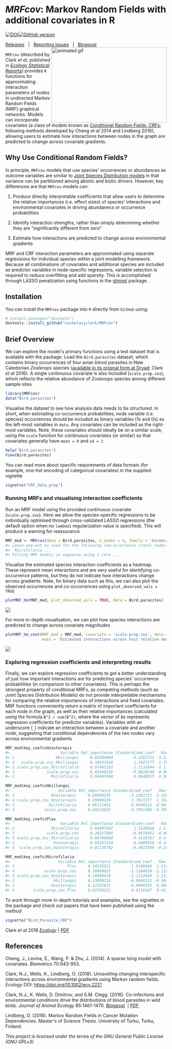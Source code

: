 
<!-- README.md is generated from README.Rmd. Please edit that file -->
*MRFcov*: Markov Random Fields with additional covariates in R
==============================================================

[![DOI](https://zenodo.org/badge/116616159.svg)](https://zenodo.org/badge/latestdoi/116616159)[![GitHub version](https://badge.fury.io/gh/nicholasjclark%2FMRFcov.svg)](https://github.com/nicholasjclark/MRFcov)

[Releases](https://github.com/nicholasjclark/MRFcov/releases)   |   [Reporting Issues](https://github.com/nicholasjclark/MRFcov/issues)   |   [Blogpost](http://nicholasjclark.weebly.com/biotic-interactions.html) <img align="right" src=http://nicholasjclark.weebly.com/uploads/4/4/9/4/44946407/nclark-network-changes_orig.gif alt="animated gif" width="360" height="235"/>

`MRFcov` (described by Clark *et al*, published in [*Ecology Statistical Reports*](https://esajournals.onlinelibrary.wiley.com/doi/full/10.1002/ecy.2221)) provides `R` functions for approximating interaction parameters of nodes in undirected Markov Random Fields (MRF) graphical networks. Models can incorporate covariates (a class of models known as [Conditional Random Fields; CRFs](http://homepages.inf.ed.ac.uk/csutton/publications/crftut-fnt.pdf); following methods developed by Cheng *et al* 2014 and Lindberg 2016), allowing users to estimate how interactions between nodes in the graph are predicted to change across covariate gradients.

Why Use Conditional Random Fields?
----------------------------------

In principle, `MRFcov` models that use species' occurrences or abundances as outcome variables are similar to [Joint Species Distribution models](https://methodsblog.wordpress.com/2015/12/22/warton_ovaskainen/) in that variance can be partitioned among abiotic and biotic drivers. However, key differences are that `MRFcov` models can:

1.  Produce directly interpretable coefficients that allow users to determine the relative importances (i.e. effect sizes) of species' interactions and environmental covariates in driving abundanecs or occurrence probabilities

2.  Identify interaction strengths, rather than simply determining whether they are "significantly different from zero"

3.  Estimate how interactions are predicted to change across environmental gradients

MRF and CRF interaction parameters are approximated using separate regressions for individual species within a joint modelling framework. Because all combinations of covariates and additional species are included as predictor variables in node-specific regressions, variable selection is required to reduce overfitting and add sparsity. This is accomplished through LASSO penalization using functions in the [glmnet](https://cran.r-project.org/web/packages/glmnet/index.html) package.

Installation
------------

You can install the `MRFcov` package into `R` directly from `GitHub` using:

``` r
# install.packages("devtools")
devtools::install_github("nicholasjclark/MRFcov")
```

Brief Overview
--------------

We can explore the model's primary functions using a test dataset that is available with the package. Load the `Bird.parasites` dataset, which contains binary occurrences of four avian blood parasites in New Caledonian *Zosterops* species ([available in its original form at Dryad](http://dx.doi.org/10.5061/dryad.pp6k4); Clark *et al* 2016). A single continuous covariate is also included (`scale.prop.zos`), which reflects the relative abundance of *Zosterops* species among different sample sites

``` r
library(MRFcov)
data("Bird.parasites")
```

Visualise the dataset to see how analysis data needs to be structured. In short, when estimating co-occurrence probabilities, node variable (i.e. species) occurrences should be included as binary variables (1s and 0s) as the left-most variables in `data`. Any covariates can be included as the right-most variables. Note, these covariates should ideally be on a similar scale, using the `scale` function for continuous covariates (or similar) so that covariates generally have `mean = 0` and `sd = 1`

``` r
help("Bird.parasites")
View(Bird.parasites)
```

You can read more about specific requirements of data formats (for example, one-hot encoding of categorical covariates) in the supplied vignette

``` r
vignette("CRF_data_prep")
```

### Running MRFs and visualising interaction coefficients

Run an MRF model using the provided continuous covariate (`scale.prop.zos`). Here we allow the species-specific regressions to be individually optimised through cross-validated LASSO regressions (the default option when no `lambda1` regularization value is specified). This will produce a warning for reassurance

``` r
MRF_mod <- MRFcov(data = Bird.parasites, n_nodes = 4, family = 'binomial')
#> Leave-one-out cv used for the following low-occurrence (rare) nodes:
#>  Microfilaria ...
#> Fitting MRF models in sequence using 1 core ...
```

Visualise the estimated species interaction coefficients as a heatmap. These represent mean interactions and are very useful for identifying co-occurrence patterns, but they do not indicate how interactions change across gradients. Note, for binary data such as this, we can also plot the observed occurrences and co-occurrences using `plot_observed_vals = TRUE`

``` r
plotMRF_hm(MRF_mod, plot_observed_vals = TRUE, data = Bird.parasites)
```

![](README-Readme.fig1-1.png)

For more in-depth visualisation, we can plot how species interactions are predicted to change across covariate magnitudes

``` r
plotMRF_hm_cont(MRF_mod = MRF_mod, covariate = 'scale.prop.zos', data = Bird.parasites, 
                main = 'Estimated interactions across host relative densities')
```

![](README-Readme.fig2-1.png)

### Exploring regression coefficients and interpreting results

Finally, we can explore regression coefficients to get a better understanding of just how important interactions are for predicting species' occurrence probabilities (in comparison to other covariates). This is perhaps the strongest property of conditional MRFs, as competing methods (such as Joint Species Distribution Models) do not provide interpretable mechanisms for comparing the relative importances of interactions and fixed covariates. MRF functions conveniently return a matrix of important coefficients for each node in the graph, as well as their relative importances (calculated using the formula `B^2 / sum(B^2)`, where the vector of `B`s represents regression coefficients for predictor variables). Variables with an underscore (`_`) indicate an interaction between a covariate and another node, suggesting that conditional dependencies of the two nodes vary across environmental gradients

``` r
MRF_mod$key_coefs$Hzosteropis
#>                      Variable Rel_importance Standardised_coef   Raw_coef
#> 1                  Hkillangoi     0.62504984        -3.2263721 -3.2263721
#> 4   scale.prop.zos_Hkillangoi     0.18657618         1.7627277  1.7627277
#> 5 scale.prop.zos_Microfilaria     0.07442143        -1.1132844 -1.1132844
#> 3              scale.prop.zos     0.05546258        -0.9610748 -0.9610748
#> 2                Microfilaria     0.04907460         0.9040355  0.9040355
```

``` r
MRF_mod$key_coefs$Hkillangoi
#>                     Variable Rel_importance Standardised_coef   Raw_coef
#> 1                Hzosteropis     0.68999235        -3.2263721 -3.2263721
#> 4 scale.prop.zos_Hzosteropis     0.20596139         1.7627277  1.7627277
#> 2               Microfilaria     0.06171491        -0.9649112 -0.9649112
#> 3             scale.prop.zos     0.04233025        -0.7991306 -0.7991306
```

``` r
MRF_mod$key_coefs$Plas
#>                      Variable Rel_importance Standardised_coef   Raw_coef
#> 2                Microfilaria     0.64497947         1.5148566  1.5148566
#> 3              scale.prop.zos     0.26327804        -0.9678452 -0.9678452
#> 5 scale.prop.zos_Microfilaria     0.04766668         0.4118187  0.4118187
#> 1                 Hzosteropis     0.03267334        -0.3409536 -0.3409536
#> 4  scale.prop.zos_Hzosteropis     0.01139782        -0.2013768 -0.2013768
```

``` r
MRF_mod$key_coefs$Microfilaria
#>                     Variable Rel_importance Standardised_coef   Raw_coef
#> 3                       Plas     0.34235551         1.5148566  1.5148566
#> 4             scale.prop.zos     0.18660822        -1.1184028 -1.1184028
#> 5 scale.prop.zos_Hzosteropis     0.18490410        -1.1132844 -1.1132844
#> 2                 Hkillangoi     0.13890216        -0.9649112 -0.9649112
#> 1                Hzosteropis     0.12192851         0.9040355  0.9040355
#> 6        scale.prop.zos_Plas     0.02530151         0.4118187  0.4118187
```

To work through more in-depth tutorials and examples, see the vignettes in the package and check out papers that have been published using the method

``` r
vignette("Bird_Parasite_CRF")
```

Clark *et al* 2018 [*Ecology*](https://esajournals.onlinelibrary.wiley.com/doi/full/10.1002/ecy.2221) | [PDF](http://nicholasjclark.weebly.com/uploads/4/4/9/4/44946407/clark_et_al-2018-ecology.pdf)

References
----------

Cheng, J., Levina, E., Wang, P. & Zhu, J. (2014). A sparse Ising model with covariates. *Biometrics* 70:943-953.

Clark, N.J., Wells, K., Lindberg, O. (2018). Unravelling changing interspecific interactions across environmental gradients using Markov random fields. *Ecology* DOI: <https://doi.org/10.1002/ecy.2221>

Clark, N.J., K. Wells, D. Dimitrov, and S.M. Clegg. (2016). Co-infections and environmental conditions drive the distributions of blood parasites in wild birds. *Journal of Animal Ecology* 85:1461-1470. [Blogpost](http://nicholasjclark.weebly.com/malariafilaria-coinfections.html)  | [PDF](http://nicholasjclark.weebly.com/uploads/4/4/9/4/44946407/clark_et_al-2016-journal_of_animal_ecology.pdf)

Lindberg, O. (2016). Markov Random Fields in Cancer Mutation Dependencies. Master's of Science Thesis. University of Turku, Turku, Finland.

*This project is licensed under the terms of the GNU General Public License (GNU GPLv3)*
